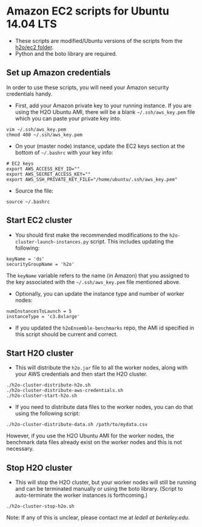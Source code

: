 # Amazon EC2 scripts for Ubuntu 14.04 LTS

- These scripts are modified/Ubuntu versions of the scripts from the [h2o/ec2 folder](https://github.com/0xdata/h2o/tree/master/ec2).
- Python and the boto library are required.


## Set up Amazon credentials
In order to use these scripts, you will need your Amazon security credentials handy.
- First, add your Amazon private key to your running instance.  If you are using the H2O Ubuntu AMI, there will be a blank `~/.ssh/aws_key.pem` file which you can paste your private key into. 
```
vim ~/.ssh/aws_key.pem
chmod 400 ~/.ssh/aws_key.pem
```
- On your (master node) instance, update the EC2 keys section at the bottom of `~/.bashrc` with your key info:
```
# EC2 keys
export AWS_ACCESS_KEY_ID=""
export AWS_SECRET_ACCESS_KEY=""
export AWS_SSH_PRIVATE_KEY_FILE="/home/ubuntu/.ssh/aws_key.pem"
```
- Source the file:
```
source ~/.bashrc
```

## Start EC2 cluster
- You should first make the recommended modifications to the `h2o-cluster-launch-instances.py` script.  This includes updating the following:
```
keyName = 'ds' 
securityGroupName = 'h2o'
```
The `keyName` variable refers to the name (in Amazon) that you assigned to the key associated with the `~/.ssh/aws_key.pem` file mentioned above.

- Optionally, you can update the instance type and number of worker nodes:
```
numInstancesToLaunch = 5
instanceType = 'c3.8xlarge'
```
- If you updated the `h2oEnsemble-benchmarks` repo, the AMI id specified in this script should be current and correct.


## Start H2O cluster
- This will distribute the `h2o.jar` file to all the worker nodes, along with your AWS credentials and then start the H2O cluster.
```
./h2o-cluster-distribute-h2o.sh
./h2o-cluster-distribute-aws-credentials.sh
./h2o-cluster-start-h2o.sh
```
- If you need to distribute data files to the worker nodes, you can do that using the following script:
```
./h2o-cluster-distribute-data.sh /path/to/mydata.csv
```
However, if you use the H2O Ubuntu AMI for the worker nodes, the benchmark data files already exist on the worker nodes and this is not necessary.


## Stop H2O cluster
- This will stop the H2O cluster, but your worker nodes will still be running and can be terminated manually or using the boto library.  (Script to auto-terminate the worker instances is forthcoming.)
```
./h2o-cluster-stop-h2o.sh
```

Note: If any of this is unclear, please contact me at *ledell _at_ berkeley.edu*.
